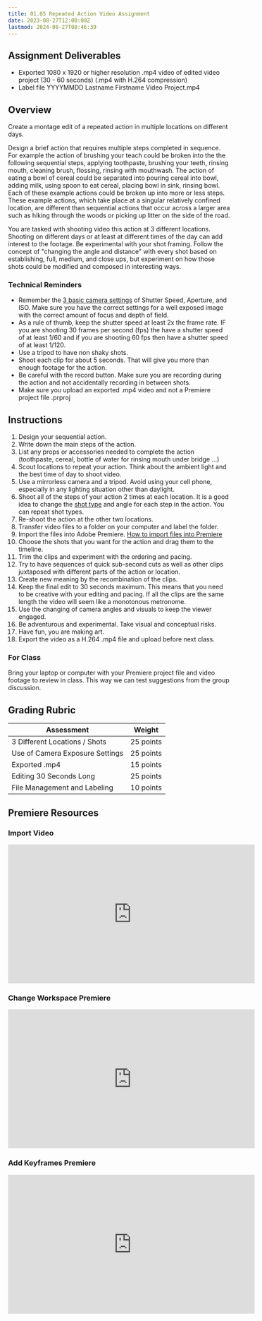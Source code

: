 ```yaml
---
title: 01.05 Repeated Action Video Assignment
date: 2023-08-27T12:00:00Z
lastmod: 2024-08-27T08:46:39
---
```


## Assignment Deliverables

- Exported 1080 x 1920 or higher resolution .mp4 video of edited video project (30 - 60 seconds) (.mp4 with H.264 compression)
- Label file YYYYMMDD Lastname Firstname Video Project.mp4

## Overview

Create a montage edit of a repeated action in multiple locations on different days.

Design a brief action that requires multiple steps completed in sequence. For example the action of brushing your teach could be broken into the the following sequential steps, applying toothpaste, brushing your teeth, rinsing mouth, cleaning brush, flossing, rinsing with mouthwash. The action of eating a bowl of cereal could be separated into pouring cereal into bowl, adding milk, using spoon to eat cereal, placing bowl in sink, rinsing bowl. Each of these example actions could be broken up into more or less steps. These example actions, which take place at a singular relatively confined location, are different than sequential actions that occur across a larger area such as hiking through the woods or picking up litter on the side of the road.

You are tasked with shooting video this action at 3 different locations. Shooting on different days or at least at different times of the day can add interest to the footage. Be experimental with your shot framing. Follow the concept of "changing the angle and distance" with every shot based on establishing, full, medium, and close ups, but experiment on how those shots could be modified and composed in interesting ways.

### Technical Reminders

- Remember the [3 basic camera settings](../../../../photography/basic-camera-settings.md) of Shutter Speed, Aperture, and ISO. Make sure you have the correct settings for a well exposed image with the correct amount of focus and depth of field.
- As a rule of thumb, keep the shutter speed at least 2x the frame rate. IF you are shooting 30 frames per second (fps) the have a shutter speed of at least 1/60 and if you are shooting 60 fps then have a shutter speed of at least 1/120.
- Use a tripod to have non shaky shots.
- Shoot each clip for about 5 seconds. That will give you more than enough footage for the action.
- Be careful with the record button. Make sure you are recording during the action and not accidentally recording in between shots.
- Make sure you upload an exported .mp4 video and not a Premiere project file .prproj

## Instructions

1. Design your sequential action.
2. Write down the main steps of the action.
3. List any props or accessories needed to complete the action (toothpaste, cereal, bottle of water for rinsing mouth under bridge ...)
4. Scout locations to repeat your action. Think about the ambient light and the best time of day to shoot video.
5. Use a mirrorless camera and a tripod. Avoid using your cell phone, especially in any lighting situation other than daylight.
6. Shoot all of the steps of your action 2 times at each location. It is a good idea to change the [shot type](../../../../video/shot-types.md) and angle for each step in the action. You can repeat shot types.
7. Re-shoot the action at the other two locations.
8. Transfer video files to a folder on your computer and label the folder.
9. Import the files into Adobe Premiere. [How to import files into Premiere](../../../../video/adobe-premiere-pro/how-to-import-video-into-premiere-pro.md)
10. Choose the shots that you want for the action and drag them to the timeline.
11. Trim the clips and experiment with the ordering and pacing.
12. Try to have sequences of quick sub-second cuts as well as other clips juxtaposed with different parts of the action or location.
13. Create new meaning by the recombination of the clips.
14. Keep the final edit to 30 seconds maximum. This means that you need to be creative with your editing and pacing. If all the clips are the same length the video will seem like a monotonous metronome.
15. Use the changing of camera angles and visuals to keep the viewer engaged.
16. Be adventurous and experimental. Take visual and conceptual risks.
17. Have fun, you are making art.
18. Export the video as a H.264 .mp4 file and upload before next class.

### For Class

Bring your laptop or computer with your Premiere project file and video footage to review in class. This way we can test suggestions from the group discussion.

## Grading Rubric

<div class="responsive-table-markdown">

| Assessment                      | Weight    |
| ------------------------------- | --------- |
| 3 Different Locations / Shots   | 25 points |
| Use of Camera Exposure Settings | 25 points |
| Exported .mp4                   | 15 points |
| Editing 30 Seconds Long         | 25 points |
| File Management and Labeling    | 10 points |

</div>

## Premiere Resources

<div class="video-grid">

<div class="video-card">

### Import Video

<div class="iframe-16-9-container">
<iframe class="youTubeIframe" width="560" height="315" src="https://www.youtube.com/embed/kpsxbwX0Mps?si=LdrkKHze3b6bf5kB?rel=0" title="YouTube video player" frameborder="0" allow="accelerometer; autoplay; clipboard-write; encrypted-media; gyroscope; picture-in-picture; web-share" allowfullscreen></iframe>
</div>
</div>

<div class="video-card">

### Change Workspace Premiere

<div class="iframe-16-9-container">
<iframe class="youTubeIframe" width="560" height="315" src="https://www.youtube.com/embed/NL-oEPsBn6E?si=TIZiExoy-WBXB3zv?rel=0" title="YouTube video player" frameborder="0" allow="accelerometer; autoplay; clipboard-write; encrypted-media; gyroscope; picture-in-picture; web-share" allowfullscreen></iframe>
</div>
</div>

<div class="video-card">

### Add Keyframes Premiere

<div class="iframe-16-9-container">
<iframe class="youTubeIframe" width="560" height="315" src="https://www.youtube.com/embed/B6MPRzztqjY?si=PILubU2awQSD-76_?rel=0" title="YouTube video player" frameborder="0" allow="accelerometer; autoplay; clipboard-write; encrypted-media; gyroscope; picture-in-picture; web-share" allowfullscreen></iframe>
</div>
</div>

</div>
